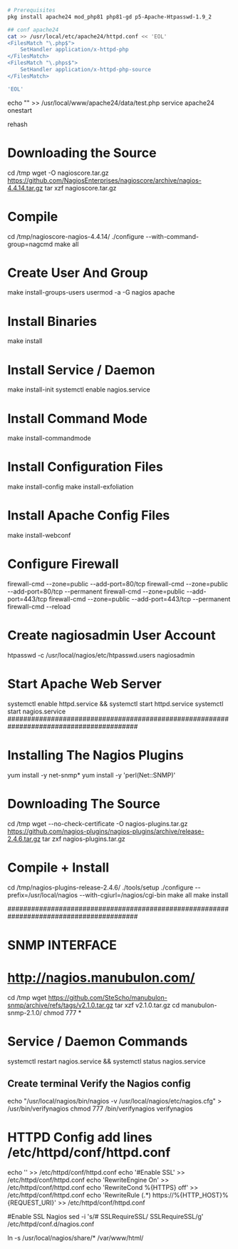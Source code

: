 ```sh
# Prerequisites
pkg install apache24 mod_php81 php81-gd p5-Apache-Htpasswd-1.9_2

## conf apache24
cat >> /usr/local/etc/apache24/httpd.conf << 'EOL'
<FilesMatch "\.php$">
    SetHandler application/x-httpd-php
</FilesMatch>
<FilesMatch "\.phps$">
    SetHandler application/x-httpd-php-source
</FilesMatch>

'EOL'
``````

echo "<? phpinfo(); ?>" >> /usr/local/www/apache24/data/test.php
service apache24 onestart

rehash
# Downloading the Source
cd /tmp
wget -O nagioscore.tar.gz https://github.com/NagiosEnterprises/nagioscore/archive/nagios-4.4.14.tar.gz
tar xzf nagioscore.tar.gz

# Compile
cd /tmp/nagioscore-nagios-4.4.14/
./configure --with-command-group=nagcmd
make all

# Create User And Group
make install-groups-users
usermod -a -G nagios apache
 
# Install Binaries
make install
 
# Install Service / Daemon
make install-init
systemctl enable nagios.service

# Install Command Mode
make install-commandmode
 
# Install Configuration Files
make install-config
make install-exfoliation

# Install Apache Config Files
make install-webconf

# Configure Firewall
firewall-cmd --zone=public --add-port=80/tcp
firewall-cmd --zone=public --add-port=80/tcp --permanent
firewall-cmd --zone=public --add-port=443/tcp
firewall-cmd --zone=public --add-port=443/tcp --permanent
firewall-cmd --reload
 
# Create nagiosadmin User Account
htpasswd -c /usr/local/nagios/etc/htpasswd.users nagiosadmin

# Start Apache Web Server
systemctl enable httpd.service && systemctl start httpd.service
systemctl start nagios.service
#########################################################################################
# Installing The Nagios Plugins
yum install -y net-snmp*
yum install -y 'perl(Net::SNMP)'

# Downloading The Source
cd /tmp
wget --no-check-certificate -O nagios-plugins.tar.gz https://github.com/nagios-plugins/nagios-plugins/archive/release-2.4.6.tar.gz
tar zxf nagios-plugins.tar.gz

# Compile + Install
cd /tmp/nagios-plugins-release-2.4.6/
./tools/setup
./configure --prefix=/usr/local/nagios --with-cgiurl=/nagios/cgi-bin
make all
make install
 

#########################################################################################
# SNMP INTERFACE
# http://nagios.manubulon.com/
cd /tmp
wget https://github.com/SteScho/manubulon-snmp/archive/refs/tags/v2.1.0.tar.gz
tar xzf v2.1.0.tar.gz
cd manubulon-snmp-2.1.0/
chmod 777 *

# Service / Daemon Commands
systemctl restart nagios.service && systemctl status nagios.service

## Create terminal Verify the Nagios config
echo "/usr/local/nagios/bin/nagios -v /usr/local/nagios/etc/nagios.cfg" > /usr/bin/verifynagios
chmod 777 /bin/verifynagios
verifynagios

# HTTPD Config add lines /etc/httpd/conf/httpd.conf
echo '' >> /etc/httpd/conf/httpd.conf
echo '#Enable SSL' >> /etc/httpd/conf/httpd.conf
echo 'RewriteEngine On' >> /etc/httpd/conf/httpd.conf
echo 'RewriteCond %{HTTPS} off' >> /etc/httpd/conf/httpd.conf
echo 'RewriteRule (.*) https://%{HTTP_HOST}%{REQUEST_URI}' >> /etc/httpd/conf/httpd.conf


#Enable SSL Nagios
sed -i 's/#  SSLRequireSSL/  SSLRequireSSL/g' /etc/httpd/conf.d/nagios.conf

ln -s /usr/local/nagios/share/* /var/www/html/